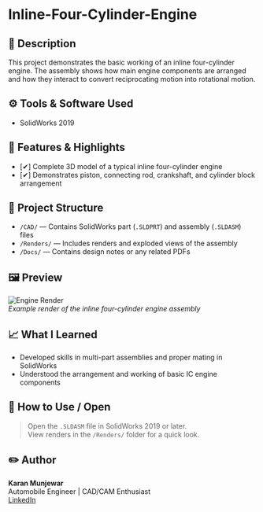 # Inline-Four-Cylinder-Engine

## 📌 Description
This project demonstrates the basic working of an inline four-cylinder engine. The assembly shows how main engine components are arranged and how they interact to convert reciprocating motion into rotational motion.

## ⚙️ Tools & Software Used
- SolidWorks 2019

## 📐 Features & Highlights
- [✔] Complete 3D model of a typical inline four-cylinder engine
- [✔] Demonstrates piston, connecting rod, crankshaft, and cylinder block arrangement

## 📂 Project Structure
- `/CAD/` — Contains SolidWorks part (`.SLDPRT`) and assembly (`.SLDASM`) files
- `/Renders/` — Includes renders and exploded views of the assembly
- `/Docs/` — Contains design notes or any related PDFs

## 🖼️ Preview
![Engine Render](./Renders/engine_render.jpg)  
*Example render of the inline four-cylinder engine assembly*

## 📈 What I Learned
- Developed skills in multi-part assemblies and proper mating in SolidWorks
- Understood the arrangement and working of basic IC engine components

## 📎 How to Use / Open
> Open the `.SLDASM` file in SolidWorks 2019 or later.  
> View renders in the `/Renders/` folder for a quick look.

## ✏️ Author
**Karan Munjewar**  
Automobile Engineer | CAD/CAM Enthusiast  
[LinkedIn](https://www.linkedin.com/in/karan-munjewar-423b09350?lipi=urn%3Ali%3Apage%3Ad_flagship3_profile_view_base_contact_details%3BiT1kYFipQxqV%2BkKMOzhV5g%3D%3D)
